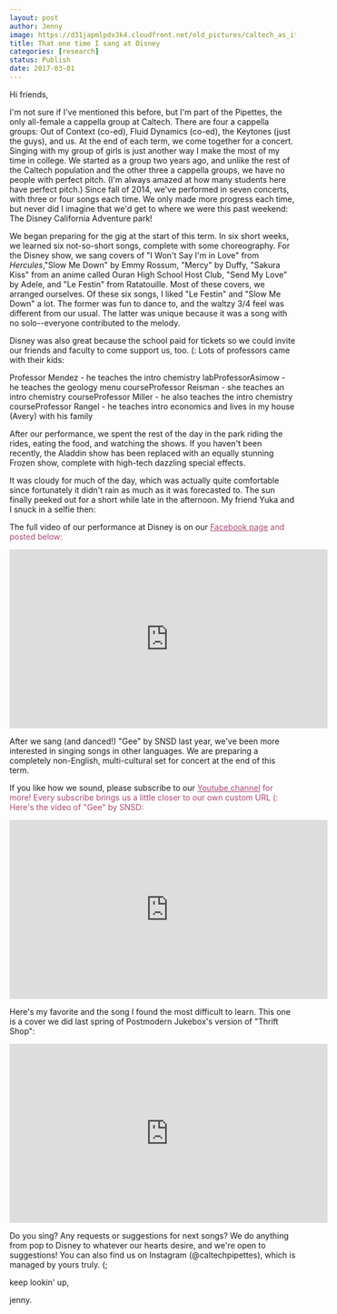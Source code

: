 ```yaml
---
layout: post
author: Jenny
image: https://d31japmlpdv3k4.cloudfront.net/old_pictures/caltech_as_it_happens/6a0105349b8251970b01b7c8d96cc8970b.jpg
title: That one time I sang at Disney
categories: [research]
status: Publish
date: 2017-03-01
---
```



Hi friends,

I'm not sure if I've mentioned this before, but I'm part of the Pipettes, the only all-female a cappella group at Caltech. There are four a cappella groups: Out of Context (co-ed), Fluid Dynamics (co-ed), the Keytones (just the guys), and us. At the end of each term, we come together for a concert. Singing with my group of girls is just another way I make the most of my time in college. We started as a group two years ago, and unlike the rest of the Caltech population and the other three a cappella groups, we have no people with perfect pitch. (I'm always amazed at how many students here have perfect pitch.) Since fall of 2014, we've performed in seven concerts, with three or four songs each time. We only made more progress each time, but never did I imagine that we'd get to where we were this past weekend: The Disney California Adventure park!

We began preparing for the gig at the start of this term. In six short weeks, we learned six not-so-short songs, complete with some choreography. For the Disney show, we sang covers of "I Won't Say I'm in Love" from *Hercules*,"Slow Me Down" by Emmy Rossum, "Mercy" by Duffy, "Sakura Kiss" from an anime called Ouran High School Host Club, "Send My Love" by Adele, and "Le Festin" from Ratatouille. Most of these covers, we arranged ourselves. Of these six songs, I liked "Le Festin" and "Slow Me Down" a lot. The former was fun to dance to, and the waltzy 3/4 feel was different from our usual. The latter was unique because it was a song with no solo--everyone contributed to the melody.

Disney was also great because the school paid for tickets so we could invite our friends and faculty to come support us, too. (: Lots of professors came with their kids:

Professor Mendez - he teaches the intro chemistry labProfessorAsimow - he teaches the geology menu courseProfessor Reisman - she teaches an intro chemistry courseProfessor Miller - he also teaches the intro chemistry courseProfessor Rangel - he teaches intro economics and lives in my house (Avery) with his family

After our performance, we spent the rest of the day in the park riding the rides, eating the food, and watching the shows. If you haven't been recently, the Aladdin show has been replaced with an equally stunning Frozen show, complete with high-tech dazzling special effects.

It was cloudy for much of the day, which was actually quite comfortable since fortunately it didn't rain as much as it was forecasted to. The sun finally peeked out for a short while late in the afternoon. My friend Yuka and I snuck in a selfie then:

The full video of our performance at Disney is on our <span style="color: #a94a76;"><a href="https://www.facebook.com/CaltechPipettes/" rel="noopener noreferrer" style="color: #a94a76;" target="_blank">Facebook page</a> and posted below:

<iframe allowfullscreen="true" allowtransparency="true" frameborder="0" height="315" scrolling="no" src="https://www.facebook.com/plugins/video.php?href=https%3A%2F%2Fwww.facebook.com%2FCaltechPipettes%2Fvideos%2F1891778694416447%2F&amp;show_text=0&amp;width=560" style="border: none; overflow: hidden;" width="560"></iframe>

After we sang (and danced!) "Gee" by SNSD last year, we've been more interested in singing songs in other languages. We are preparing a completely non-English, multi-cultural set for concert at the end of this term.

If you like how we sound, please subscribe to our <span style="color: #a94a76;"><a href="https://www.youtube.com/channel/UCkHVoWtlEhoMUjbkeAHrzDg" rel="noopener noreferrer" style="color: #a94a76;" target="_blank">Youtube channel</a> for more! Every subscribe brings us a little closer to our own custom URL (: Here's the video of "Gee" by SNSD:

<p class="asset-video" style="text-align: center;"><iframe allowfullscreen="" frameborder="0" height="315" src="https://www.youtube.com/embed/dYRjjVCQP7U" width="560"></iframe>

<p class="asset-video" style="text-align: left;">Here's my favorite and the song I found the most difficult to learn. This one is a cover we did last spring of Postmodern Jukebox's version of "Thrift Shop":

<p class="asset-video" style="text-align: center;"><iframe allowfullscreen="" frameborder="0" height="315" src="https://www.youtube.com/embed/C5Pe-0pns8c" width="560"></iframe>

Do you sing? Any requests or suggestions for next songs? We do anything from pop to Disney to whatever our hearts desire, and we're open to suggestions! You can also find us on Instagram (@caltechpipettes), which is managed by yours truly. (;

keep lookin' up,

jenny.

